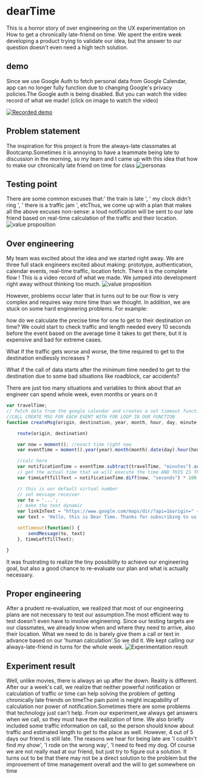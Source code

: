 # dearTime
This is a horror story of over engineering on the UX experimentation on How to get a chronically late-friend on time. We spent the entire week developing a product trying to validate our idea, but the answer to our question doesn't even need a high tech solution.

## demo
Since we use Google Auth to fetch personal data from Google Calendar, app can no longer fully function due to changing Google's privacy policies.The Google auth is being disabled. But you can watch the video record of what we made!
(click on image to watch the video)

[![Recorded demo]( https://wangx733.github.io/dearTime/images/dearTimeDisplay.jpg)](https://youtu.be/UAfmD_vbJrU)

## Problem statement
The inspiration for this project is from the always-late classmates at Bootcamp.Sometimes it is annoying to have a teammate being late to discussion in the morning, so my team and I came up with this idea that how to make our chronically late friend on time for class
![personas](https://wangx733.github.io/dearTime/images/persona.jpg)


## Testing point
There are some common excuses that:' the train is late ', ' my clock didn't ring ', ' there is a traffic jam ', etcThus, we come up with a plan that makes all the above excuses non-sense: a loud notification will be sent to our late friend based on real-time calculation of the traffic and their location.
![value proposition](https://wangx733.github.io/dearTime/images/value.png)

## Over engineering
My team was excited about the idea and we started right away. We are three full stack engineers excited about making: prototype, authentication, calendar events, real-time traffic, location fetch. There it is the complete flow ! This is a video record of what we made. We jumped into development right away without thinking too much.
![value proposition](https://wangx733.github.io/dearTime/images/userFlow.png)

However, problems occur later that in turns out to be our flow is very complex and requires way more time than we thought. In addition, we are stuck on some hard engineering problems. For example:

how do we calculate the precise time for one to get to their destination on time? We could start to check traffic and length needed every 10 seconds before the event based on the average time it takes to get there, but it is expensive and bad for extreme cases. 

What if the traffic gets worse and worse, the time required to get to the destination endlessly increases ?

What if the call of data starts after the minimum time needed to get to the destination due to some bad situations like roadblock, car accidents? 

There are just too many situations and variables to think about that an engineer can spend whole week, even months or years on it

```javascript
var travelTime;
// fetch data from the google calendar and creates a set timeout function that has the time left till notification is sent.
//CALL CREATE MSG FOR EACH EVENT WITH FOR LOOP IN OUR FUNCTION
function createMsg(origin, destination, year, month, hour, day, minute, preferredTimeBefore, arrive) {

    route(origin, destination)

    var now = moment(); //exact time right now
    var eventTime = moment().year(year).month(month).date(day).hour(hour).minute(minute); // 6/18/2019 11:53am

    //calc here
    var notificationTime = eventTime.subtract(travelTime, "minutes").subtract(preferredTimeBefore, "minutes"); //subtracts time it takes to arrive
    // get the actual time that we will execute the time AND THIS IS THE TIME U SEND THE TEXT
    var timeLeftTillText = notificationTime.diff(now, "seconds") * 100;

    // this is our default virtual number
    // set message receiver
    var to = '...';
    // make the text dynamic
    var linkInText = "https://www.google.com/maps/dir/?api=1&origin=" + origin + "& destination=" + destination;
    var text = 'Hello, this is Dear Time. Thanks for subscribing to us. We will help you to get to your place on time. Click here to see the route: ' + linkInText;

    setTimeout(function() {
        sendMessage(to, text)
    }, timeLeftTillText);

}

```

It was frustrating to realize the tiny possibility to achieve our engineering goal, but also a good chance to re-evaluate our plan and what is actually necessary.

## Proper engineering
After a prudent re-evaluation, we realized that most of our engineering plans are not necessary to test our assumption.The most efficient way to test doesn't even have to involve engineering. Since our testing targets are our classmates, we already know when and where they need to arrive, also their location. What we need to do is barely give them a call or text in advance based on our 'human calculation'.So we did it. We kept calling our always-late-friend in turns for the whole week.
![Experimentation result](https://wangx733.github.io/dearTime/images/callSchedule.svg)

## Experiment result
Well, unlike movies, there is always an up after the down. Reality is different. After our a week's call, we realize that neither powerful notification or calculation of traffic or time can help solving the problem of getting chronically late friends on timeThe pain point is neight incapability of calculation nor power of notification.Sometimes there are some problems that technology just can't help. From our experiment,we always get answers when we call, so they must have the realization of time. We also briefly included some traffic information on call, so the person should know about traffic and estimated length to get to the place as well. However, 4 out of 5 days our friend is still late. The reasons we hear for being late are 'I couldn't find my show', 'I rode on the wrong way', 'I need to feed my dog. Of course we are not really mad at our friend, but just try to figure out a solution. It turns out to be that there may not be a direct solution to the problem but the improvement of time management overall and the will to get somewhere on time

